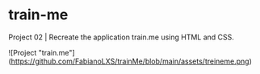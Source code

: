 # train-me

Project 02 | Recreate the application train.me using HTML and CSS.

![Project "train.me"] (https://github.com/FabianoLXS/trainMe/blob/main/assets/treineme.png)
